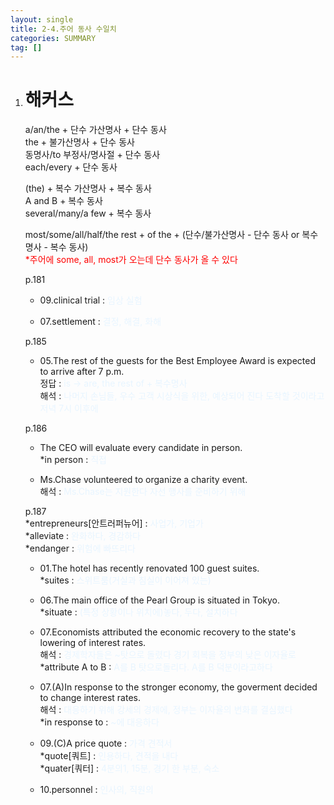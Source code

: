 ```yaml
---
layout: single
title: 2-4.주어 동사 수일치
categories: SUMMARY
tag: []
---
```


1. # 해커스
   a/an/the + 단수 가산명사 + 단수 동사   
   the + 불가산명사 + 단수 동사   
   동명사/to 부정사/명사절 + 단수 동사   
   each/every + 단수 동사   

   (the) + 복수 가산명사 + 복수 동사      
   A and B + 복수 동사   
   several/many/a few + 복수 동사   

   most/some/all/half/the rest + of the + (단수/불가산명사 - 단수 동사 or 복수명사 - 복수 동사)   
   <span style="color:red">*주어에 some, all, most가 오는데 단수 동사가 올 수 있다</span>

   p.181   
   - 09.clinical trial : <span style="color:#E8F5FF">임상 실험</span>   

   - 07.settlement : <span style="color:#E8F5FF">결정, 해결, 화해</span>   

   p.185
   - 05.The rest of the guests for the Best Employee Award is expected to arrive after 7 p.m.   
   정답 : <span style="color:#E8F5FF">is -> are, the rest of + 복수명사</span>   
   해석 : <span style="color:#E8F5FF">나머지 손님들, 우수 고객 시상식을 위한, 예상되어 진다 도착할 것이라고 저녁 7시 이후에</span>   

   p.186   
   - The CEO will evaluate every candidate in person.   
   *in person : <span style="color:#E8F5FF"> 직접</span>

   - Ms.Chase volunteered to organize a charity event.   
   해석 : <span style="color:#E8F5FF">Ms.Chase는 지원한다 자선 행사를 준비하기 위해</span>

   p.187   
   *entrepreneurs[안트러퍼뉴어] : <span style="color:#E8F5FF">사업가, 기업가</span>   
   *alleviate : <span style="color:#E8F5FF">완화하다, 경감하다</span>   
   *endanger : <span style="color:#E8F5FF">위험에 빠뜨리다</span>

   - 01.The hotel has recently renovated 100 guest suites.   
   *suites : <span style="color:#E8F5FF">스위트룸(거실과 침실이 이어져 있는)</span>

   - 06.The main office of the Pearl Group is situated in Tokyo.   
   *situate : <span style="color:#E8F5FF">(특정 상황이나 위치에)놓다, 두다, 설치하다</span>   

   - 07.Economists attributed the economic recovery to the state's lowering of interest rates.   
   해석 : <span style="color:#E8F5FF">경제학자들은 ~탓으로 돌렸다 경기 회복을 정부의 낮은 이자율로</span>   
   *attribute A to B : <span style="color:#E8F5FF">A를 B 탓으로돌리다. A를 B 덕분이라고하다</span>   

   - 07.(A)In response to the stronger economy, the goverment decided to change interest rates.   
   해석 : <span style="color:#E8F5FF">대응하기 위해 강세의 경제에, 정부는 이자율의 변화를 결심했다</span>   
   *in response to : <span style="color:#E8F5FF">~에 대응하다</span>   

   - 09.(C)A price quote : <span style="color:#E8F5FF">가격 견적서</span>   
   *quote[쿼트] : <span style="color:#E8F5FF">인용하다, 견적을 내다</span>   
   *quater[쿼터] : <span style="color:#E8F5FF">4분의1, 15분, 경기 한 부분, 숙소</span>   

   - 10.personnel : <span style="color:#E8F5FF">인사의, 직원의</span>   









